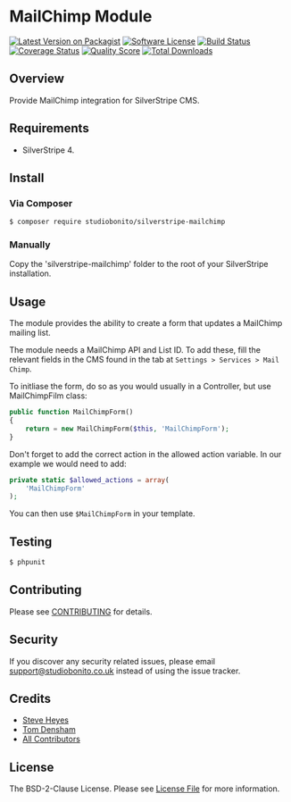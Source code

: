 # MailChimp Module

[![Latest Version on Packagist][ico-version]][link-packagist]
[![Software License][ico-license]](LICENSE.md)
[![Build Status][ico-travis]][link-travis]
[![Coverage Status][ico-scrutinizer]][link-scrutinizer]
[![Quality Score][ico-code-quality]][link-code-quality]
[![Total Downloads][ico-downloads]][link-downloads]

## Overview

Provide MailChimp integration for SilverStripe CMS.

## Requirements

- SilverStripe 4.

## Install

### Via Composer

``` bash
$ composer require studiobonito/silverstripe-mailchimp
```

### Manually

Copy the 'silverstripe-mailchimp' folder to the root of your SilverStripe installation.

## Usage

The module provides the ability to create a form that updates a MailChimp mailing list. 

The module needs a MailChimp API and List ID. To add these, fill the relevant fields in the CMS found in the tab at 
`Settings > Services > Mail Chimp`.

To initliase the form, do so as you would usually in a Controller, but use MailChimpFilm class:

``` php
public function MailChimpForm()
{
    return = new MailChimpForm($this, 'MailChimpForm');
}
```

Don't forget to add the correct action in the allowed action variable. In our example we would need to add:

``` php
private static $allowed_actions = array(
    'MailChimpForm'
);
```

You can then use `$MailChimpForm` in your template.

## Testing

``` bash
$ phpunit
```

## Contributing

Please see [CONTRIBUTING](CONTRIBUTING.md) for details.

## Security

If you discover any security related issues, please email support@studiobonito.co.uk instead of using the issue tracker.

## Credits

- [Steve Heyes](https://github.com/mrsteveheyes)
- [Tom Densham](https://github.com/nedmas)
- [All Contributors](../../contributors)

## License

The BSD-2-Clause License. Please see [License File](LICENSE.md) for more information.

[ico-version]: https://img.shields.io/packagist/v/studiobonito/silverstripe-mailchimp.svg?style=flat-square
[ico-license]: https://img.shields.io/badge/license-BSD-brightgreen.svg?style=flat-square
[ico-travis]: https://img.shields.io/travis/studiobonito/silverstripe-mailchimp/master.svg?style=flat-square
[ico-scrutinizer]: https://img.shields.io/scrutinizer/coverage/g/studiobonito/silverstripe-mailchimp.svg?style=flat-square
[ico-code-quality]: https://img.shields.io/scrutinizer/g/studiobonito/silverstripe-mailchimp.svg?style=flat-square
[ico-downloads]: https://img.shields.io/packagist/dt/studiobonito/silverstripe-mailchimp.svg?style=flat-square

[link-packagist]: https://packagist.org/packages/studiobonito/silverstripe-mailchimp
[link-travis]: https://travis-ci.org/studiobonito/silverstripe-mailchimp
[link-scrutinizer]: https://scrutinizer-ci.com/g/studiobonito/silverstripe-mailchimp/code-structure
[link-code-quality]: https://scrutinizer-ci.com/g/studiobonito/silverstripe-mailchimp
[link-downloads]: https://packagist.org/packages/studiobonito/silverstripe-mailchimp
[link-author]: https://github.com/mrsteveheyes
[link-contributors]: ../../contributors